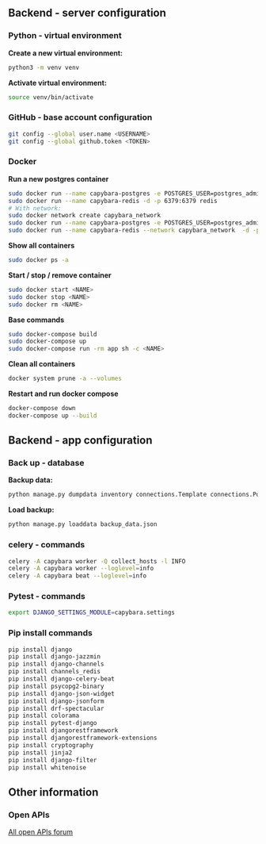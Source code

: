 ## Backend - server configuration
### Python - virtual environment
**Create a new virtual environment:**
```bash
python3 -m venv venv
```
**Activate virtual environment:**
```bash
source venv/bin/activate
```

### GitHub - base account configuration
```bash
git config --global user.name <USERNAME>
git config --global github.token <TOKEN>
```

### Docker

**Run a new postgres container**
```bash
sudo docker run --name capybara-postgres -e POSTGRES_USER=postgres_admin -e POSTGRES_DB=capybara -e POSTGRES_PASSWORD='jt3g339d25rg0ea24' -p 5432:5432 -d postgres:latest
sudo docker run --name capybara-redis -d -p 6379:6379 redis
# With network:
sudo docker network create capybara_network
sudo docker run --name capybara-postgres -e POSTGRES_USER=postgres_admin -e POSTGRES_DB=capybara -e POSTGRES_PASSWORD='jt3g339d25rg0ea24' -p 5432:5432 --network capybara_network -d postgres:latest
sudo docker run --name capybara-redis --network capybara_network  -d -p 6379:6379 redis
```
**Show all containers**
```bash
sudo docker ps -a
```
**Start / stop / remove container**
```bash
sudo docker start <NAME>
sudo docker stop <NAME>
sudo docker rm <NAME>
```
**Base commands**
```bash
sudo docker-compose build
sudo docker-compose up
sudo docker-compose run -rm app sh -c <NAME>
```
**Clean all containers**
```bash
docker system prune -a --volumes
```
**Restart and run docker compose**
```bash
docker-compose down
docker-compose up --build
```

## Backend - app configuration

### Back up - database
**Backup data:**
```bash
python manage.py dumpdata inventory connections.Template connections.Policy management.Administrator management.GlobalSettings > backup_data.json
```
**Load backup:**
```bash
python manage.py loaddata backup_data.json
```

### celery - commands
```bash
celery -A capybara worker -Q collect_hosts -l INFO
celery -A capybara worker --loglevel=info
celery -A capybara beat --loglevel=info
```

### Pytest  - commands
```bash
export DJANGO_SETTINGS_MODULE=capybara.settings
```

### Pip install commands
```bash
pip install django
pip install django-jazzmin
pip install django-channels
pip install channels_redis
pip install django-celery-beat
pip install psycopg2-binary
pip install django-json-widget
pip install django-jsonform
pip install drf-spectacular
pip install colorama
pip install pytest-django
pip install djangorestframework
pip install djangorestframework-extensions
pip install cryptography
pip install jinja2
pip install django-filter
pip install whitenoise
```

## Other information

### Open APIs
[All open APIs forum](https://rapidapi.com/collection/list-of-free-apis)
